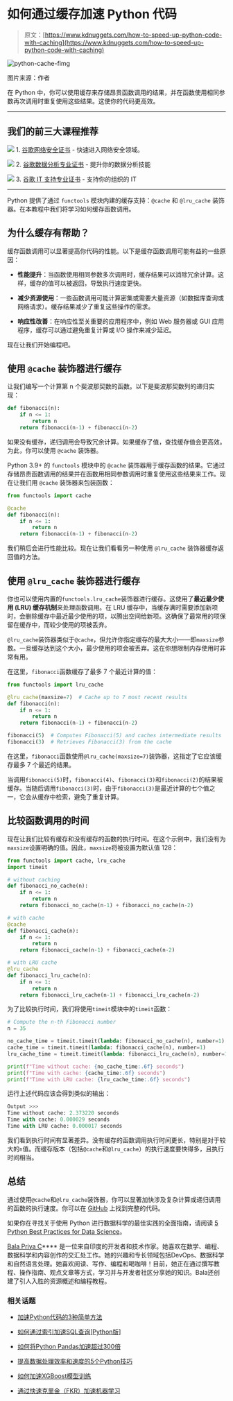 # 如何通过缓存加速 Python 代码

> 原文：[https://www.kdnuggets.com/how-to-speed-up-python-code-with-caching](https://www.kdnuggets.com/how-to-speed-up-python-code-with-caching)

![python-cache-fimg](../Images/106568a22d2fe62fa49f991f5e3224e6.png)

图片来源：作者

在 Python 中，你可以使用缓存来存储昂贵函数调用的结果，并在函数使用相同参数再次调用时重复使用这些结果。这使你的代码更高效。

* * *

## 我们的前三大课程推荐

![](../Images/0244c01ba9267c002ef39d4907e0b8fb.png) 1\. [谷歌网络安全证书](https://www.kdnuggets.com/google-cybersecurity) - 快速进入网络安全领域。

![](../Images/e225c49c3c91745821c8c0368bf04711.png) 2\. [谷歌数据分析专业证书](https://www.kdnuggets.com/google-data-analytics) - 提升你的数据分析技能

![](../Images/0244c01ba9267c002ef39d4907e0b8fb.png) 3\. [谷歌 IT 支持专业证书](https://www.kdnuggets.com/google-itsupport) - 支持你的组织的 IT

* * *

Python 提供了通过 `functools` 模块内建的缓存支持：`@cache` 和 `@lru_cache` 装饰器。在本教程中我们将学习如何缓存函数调用。

## 为什么缓存有帮助？

缓存函数调用可以显著提高你代码的性能。以下是缓存函数调用可能有益的一些原因：

+   **性能提升**：当函数使用相同参数多次调用时，缓存结果可以消除冗余计算。这样，缓存的值可以被返回，导致执行速度更快。

+   **减少资源使用**：一些函数调用可能计算密集或需要大量资源（如数据库查询或网络请求）。缓存结果减少了重复这些操作的需求。

+   **响应性改善**：在响应性至关重要的应用程序中，例如 Web 服务器或 GUI 应用程序，缓存可以通过避免重复计算或 I/O 操作来减少延迟。

现在让我们开始编程吧。

## 使用 `@cache` 装饰器进行缓存

让我们编写一个计算第 n 个斐波那契数的函数。以下是斐波那契数列的递归实现：

```py
def fibonacci(n):
    if n <= 1:
        return n
    return fibonacci(n-1) + fibonacci(n-2) 
```

如果没有缓存，递归调用会导致冗余计算。如果缓存了值，查找缓存值会更高效。为此，你可以使用 `@cache` 装饰器。

Python 3.9+ 的 `functools` 模块中的 `@cache` 装饰器用于缓存函数的结果。它通过存储昂贵函数调用的结果并在函数用相同参数调用时重复使用这些结果来工作。现在让我们用 `@cache` 装饰器来包装函数：

```py
from functools import cache

@cache
def fibonacci(n):
    if n <= 1:
        return n
    return fibonacci(n-1) + fibonacci(n-2) 
```

我们稍后会进行性能比较。现在让我们看看另一种使用 `@lru_cache` 装饰器缓存返回值的方法。

## 使用 `@lru_cache` 装饰器进行缓存

你也可以使用内置的`functools.lru_cache`装饰器进行缓存。这使用了**最近最少使用 (LRU) 缓存机制**来处理函数调用。在 LRU 缓存中，当缓存满时需要添加新项时，会删除缓存中最近最少使用的项，以腾出空间给新项。这确保了最常用的项保留在缓存中，而较少使用的项被丢弃。

`@lru_cache`装饰器类似于`@cache`，但允许你指定缓存的最大大小——即`maxsize`参数。一旦缓存达到这个大小，最少使用的项会被丢弃。这在你想限制内存使用时非常有用。

在这里，`fibonacci`函数缓存了最多 7 个最近计算的值：

```py
from functools import lru_cache

@lru_cache(maxsize=7)  # Cache up to 7 most recent results
def fibonacci(n):
    if n <= 1:
        return n
    return fibonacci(n-1) + fibonacci(n-2)

fibonacci(5)  # Computes Fibonacci(5) and caches intermediate results
fibonacci(3)  # Retrieves Fibonacci(3) from the cache 
```

在这里，`fibonacci`函数使用`@lru_cache(maxsize=7)`装饰器，这指定了它应该缓存最多 7 个最近的结果。

当调用`fibonacci(5)`时，`fibonacci(4)`、`fibonacci(3)`和`fibonacci(2)`的结果被缓存。当随后调用`fibonacci(3)`时，由于`fibonacci(3)`是最近计算的七个值之一，它会从缓存中检索，避免了重复计算。

## 比较函数调用的时间

现在让我们比较有缓存和没有缓存的函数的执行时间。在这个示例中，我们没有为`maxsize`设置明确的值。因此，`maxsize`将被设置为默认值 128：

```py
from functools import cache, lru_cache
import timeit

# without caching
def fibonacci_no_cache(n):
    if n <= 1:
        return n
    return fibonacci_no_cache(n-1) + fibonacci_no_cache(n-2)

# with cache
@cache
def fibonacci_cache(n):
    if n <= 1:
        return n
    return fibonacci_cache(n-1) + fibonacci_cache(n-2)

# with LRU cache
@lru_cache
def fibonacci_lru_cache(n):
    if n <= 1:
        return n
    return fibonacci_lru_cache(n-1) + fibonacci_lru_cache(n-2) 
```

为了比较执行时间，我们将使用`timeit`模块中的`timeit`函数：

```py
# Compute the n-th Fibonacci number
n = 35  

no_cache_time = timeit.timeit(lambda: fibonacci_no_cache(n), number=1)
cache_time = timeit.timeit(lambda: fibonacci_cache(n), number=1)
lru_cache_time = timeit.timeit(lambda: fibonacci_lru_cache(n), number=1)

print(f"Time without cache: {no_cache_time:.6f} seconds")
print(f"Time with cache: {cache_time:.6f} seconds")
print(f"Time with LRU cache: {lru_cache_time:.6f} seconds") 
```

运行上述代码应该会得到类似的输出：

```py
Output >>>
Time without cache: 2.373220 seconds
Time with cache: 0.000029 seconds
Time with LRU cache: 0.000017 seconds 
```

我们看到执行时间有显著差异。没有缓存的函数调用执行时间更长，特别是对于较大的`n`值。而缓存版本（包括`@cache`和`@lru_cache`）的执行速度要快得多，且执行时间相当。

## 总结

通过使用`@cache`和`@lru_cache`装饰器，你可以显著加快涉及复杂计算或递归调用的函数的执行速度。你可以在 [GitHub](https://github.com/balapriyac/python-basics/tree/main/caching) 上找到完整的代码。

如果你在寻找关于使用 Python 进行数据科学的最佳实践的全面指南，请阅读 [5 Python Best Practices for Data Science](https://www.kdnuggets.com/5-python-best-practices-for-data-science)。

**[](https://twitter.com/balawc27)**[Bala Priya C](https://www.kdnuggets.com/wp-content/uploads/bala-priya-author-image-update-230821.jpg)**** 是一位来自印度的开发者和技术作家。她喜欢在数学、编程、数据科学和内容创作的交汇处工作。她的兴趣和专长领域包括DevOps、数据科学和自然语言处理。她喜欢阅读、写作、编程和喝咖啡！目前，她正在通过撰写教程、操作指南、观点文章等方式，学习并与开发者社区分享她的知识。Bala还创建了引人入胜的资源概述和编程教程。

### 相关话题

+   [加速Python代码的3种简单方法](https://www.kdnuggets.com/2022/10/3-simple-ways-speed-python-code.html)

+   [如何通过索引加速SQL查询[Python版]](https://www.kdnuggets.com/2023/08/speed-sql-queries-indexes-python-edition.html)

+   [如何将Python Pandas加速超过300倍](https://www.kdnuggets.com/how-to-speed-up-python-pandas-by-over-300x)

+   [提高数据处理效率和速度的5个Python技巧](https://www.kdnuggets.com/5-python-tips-for-data-efficiency-and-speed)

+   [如何加速XGBoost模型训练](https://www.kdnuggets.com/2021/12/speed-xgboost-model-training.html)

+   [通过快速克里金（FKR）加速机器学习](https://www.kdnuggets.com/2022/06/vmc-speed-machine-learning-fast-kriging.html)
